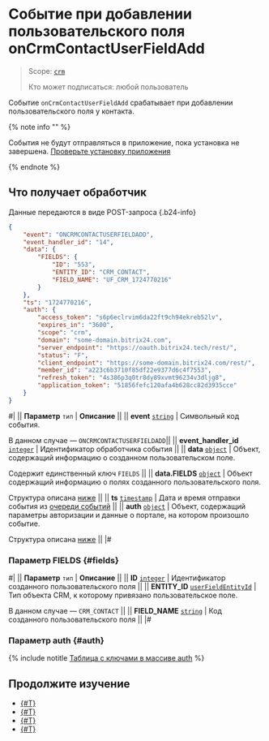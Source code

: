 # Событие при добавлении пользовательского поля onCrmContactUserFieldAdd

> Scope: [`crm`](../../../../scopes/permissions.md)
> 
> Кто может подписаться: любой пользователь

Событие `onCrmContactUserFieldAdd` срабатывает при добавлении пользовательского поля у контакта.


{% note info "" %}

События не будут отправляться в приложение, пока установка не завершена. [Проверьте установку приложения](../../../../../settings/app-installation/installation-finish.md)

{% endnote %}

## Что получает обработчик

Данные передаются в виде POST-запроса {.b24-info}

```json
{
    "event": "ONCRMCONTACTUSERFIELDADD",
    "event_handler_id": "14",
    "data": {
        "FIELDS": {
            "ID": "553",
            "ENTITY_ID": "CRM_CONTACT",
            "FIELD_NAME": "UF_CRM_1724770216"
        }
    },
    "ts": "1724770216",
    "auth": {
        "access_token": "s6p6eclrvim6da22ft9ch94ekreb52lv",
        "expires_in": "3600",
        "scope": "crm",
        "domain": "some-domain.bitrix24.com",
        "server_endpoint": "https://oauth.bitrix24.tech/rest/",
        "status": "F",
        "client_endpoint": "https://some-domain.bitrix24.com/rest/",
        "member_id": "a223c6b3710f85df22e9377d6c4f7553",
        "refresh_token": "4s386p3q0tr8dy89xvmt96234v3dljg8",
        "application_token": "51856fefc120afa4b628cc82d3935cce"
    }
}
```

#|
|| **Параметр**
`тип` | **Описание** ||
|| **event**
[`string`](../../../../data-types.md) | Символьный код события.

В данном случае — `ONCRMCONTACTUSERFIELDADD`||
|| **event_handler_id**
[`integer`](../../../../data-types.md) | Идентификатор обработчика события ||
|| **data**
[`object`](../../../../data-types.md) | Объект, содержащий информацию о созданном пользовательском поле.

Содержит единственный ключ `FIELDS` ||
|| **data.FIELDS**
[`object`](../../../../data-types.md) | Объект содержащий информацию о полях созданного пользовательского поля.

Структура описана [ниже](#fields) ||
|| **ts**
[`timestamp`](../../../../data-types.md) | Дата и время отправки события из [очереди событий](../../../../events/index.md) ||
|| **auth**
[`object`](../../../../data-types.md) | Объект, содержащий параметры авторизации и данные о портале, на котором произошло событие.

Структура описана [ниже](#auth) ||
|#

### Параметр FIELDS {#fields}

#|
|| **Параметр**
`тип` | **Описание** ||
|| **ID**
[`integer`](../../../../data-types.md) | Идентификатор созданного пользовательского поля ||
|| **ENTITY_ID**
[`userFieldEntityId`](../../../data-types.md#object_type) | Тип объекта CRM, к которому привязано пользовательское поле.

В данном случае — `CRM_CONTACT` ||
|| **FIELD_NAME**
[`string`](../../../../data-types.md) | Код созданного пользовательского поля ||
|#

### Параметр auth {#auth}

{% include notitle [Таблица с ключами в массиве auth](../../../../../_includes/auth-params-in-events.md) %}

## Продолжите изучение

- [{#T}](./index.md)
- [{#T}](./on-crm-contact-user-field-update.md)
- [{#T}](./on-crm-contact-user-field-set-enum-values.md)
- [{#T}](./on-crm-contact-user-field-delete.md)